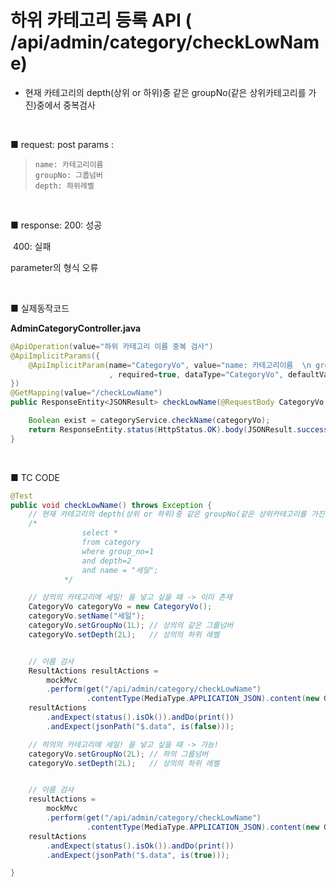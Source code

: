 # 하위 카테고리 등록 API ( /api/admin/category/checkLowName) 

-  현재 카테고리의 depth(상위 or 하위)중 같은 groupNo(같은 상위카테고리를 가진)중에서 중복검사

<br>

■ request: 
   post 
     params : 

> ```
> name: 카테고리이름  
> groupNo: 그룹넘버
> depth: 하위레벨
> ```

<br>

■ response: 
     200: 성공

​	400: 실패 

parameter의 형식 오류

<br>

■ 실제동작코드 

**AdminCategoryController.java**

```java
@ApiOperation(value="하위 카테고리 이름 중복 검사")
@ApiImplicitParams({
    @ApiImplicitParam(name="CategoryVo", value="name: 카테고리이름  \n groupNo: 그룹넘버 \n depth: 하위레벨 "
                      , required=true, dataType="CategoryVo", defaultValue="")
})
@GetMapping(value="/checkLowName") 
public ResponseEntity<JSONResult> checkLowName(@RequestBody CategoryVo categoryVo) {

    Boolean exist = categoryService.checkName(categoryVo);
    return ResponseEntity.status(HttpStatus.OK).body(JSONResult.success(exist));
}
```

<br>

■ TC CODE 

```java
@Test
public void checkLowName() throws Exception {
    // 현재 카테고리의 depth(상위 or 하위)중 같은 groupNo(같은 상위카테고리를 가진)중에서 중복검사
    /*
                select * 
                from category
                where group_no=1
                and depth=2
                and name = "세일";
            */

    // 상의의 카테고리에 세일! 을 넣고 싶을 때 -> 이미 존재
    CategoryVo categoryVo = new CategoryVo();
    categoryVo.setName("세일"); 
    categoryVo.setGroupNo(1L); // 상의의 같은 그룹넘버
    categoryVo.setDepth(2L);   // 상의의 하위 레벨


    // 이름 검사
    ResultActions resultActions = 
        mockMvc
        .perform(get("/api/admin/category/checkLowName")
                 .contentType(MediaType.APPLICATION_JSON).content(new Gson().toJson(categoryVo)));
    resultActions 
        .andExpect(status().isOk()).andDo(print())
        .andExpect(jsonPath("$.data", is(false))); 

    // 하의의 카테고리에 세일! 을 넣고 싶을 때 -> 가능!
    categoryVo.setGroupNo(2L); // 하의 그룹넘버
    categoryVo.setDepth(2L);   // 상의의 하위 레벨


    // 이름 검사
    resultActions = 
        mockMvc
        .perform(get("/api/admin/category/checkLowName")
                 .contentType(MediaType.APPLICATION_JSON).content(new Gson().toJson(categoryVo)));
    resultActions 
        .andExpect(status().isOk()).andDo(print())
        .andExpect(jsonPath("$.data", is(true))); 

}
```
